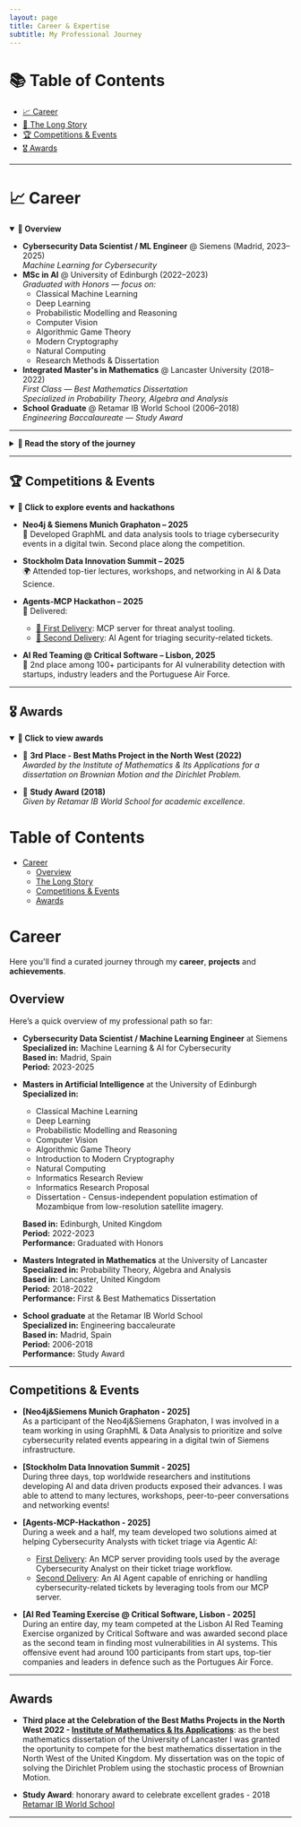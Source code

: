 ```yaml
---
layout: page
title: Career & Expertise
subtitle: My Professional Journey
---
```


# 📚 Table of Contents

- [📈 Career](#career)
- [📖 The Long Story](#the-long-story)
- [🏆 Competitions & Events](#competitions--events)
- [🎖️ Awards](#awards)

---

# 📈 Career

<details open>
  <summary><strong>🔹 Overview</strong></summary>
  <ul>
    <li>
      <strong>Cybersecurity Data Scientist / ML Engineer</strong> @ Siemens (Madrid, 2023–2025)<br>
      <em>Machine Learning for Cybersecurity</em>
    </li>
    <li>
      <strong>MSc in AI</strong> @ University of Edinburgh (2022–2023)<br>
      <em>Graduated with Honors — focus on:</em>
      <ul>
        <li>Classical Machine Learning</li>
        <li>Deep Learning</li>
        <li>Probabilistic Modelling and Reasoning</li>
        <li>Computer Vision</li>
        <li>Algorithmic Game Theory</li>
        <li>Modern Cryptography</li>
        <li>Natural Computing</li>
        <li>Research Methods & Dissertation</li>
      </ul>
    </li>
    <li>
      <strong>Integrated Master's in Mathematics</strong> @ Lancaster University (2018–2022)<br>
      <em>First Class — Best Mathematics Dissertation</em><br>
      <em>Specialized in Probability Theory, Algebra and Analysis</em>
    </li>
    <li>
      <strong>School Graduate</strong> @ Retamar IB World School (2006–2018)<br>
      <em>Engineering Baccalaureate — Study Award</em>
    </li>
  </ul>
</details>


---

<details>
  <summary><strong>📜 Read the story of the journey</strong></summary>

  I’m currently working as a Cybersecurity Data Scientist / Machine Learning Engineer at the global Cyber Defence Center of Siemens, where I focus on developing AI solutions to improve the security posture of Siemens. However, it took some time and lots of effort to get here. Up next, I will tell you the short version of how I arrived here.

My family comes from different parts of Spain, but I was brought up in the wonderfull city of Madrid. My first 18 years were mainly focused on enjoying life and soaking everything I could from school. Interestingly, I had never been naturally sharp at mathematics, but everything changed when I received the news that my worst grade by the end of the first trimester of the academic year of 2015 (1 year before entering on the baccaleurate) was that of mathematics: I had failed with a 4.9 in a scale of 10 points.

I wanted to get into the International Baccaleurate (IB) to get the best opportunities in the future, so I set the goal to turn around my mathematics records by the end of the year. I started overcompensating my current inaptitude with effort, and found myself studying all week days. This may seem unhealthy, but for sure effort brings passion. As a matter of fact, I soon started taking notes about chapters that were not in scope, and reading both mathematics and physics books. Watching movies like *A Beautifull Mind*, *Good Will Hunting* or *Gattaca*, and reading books like *Meditations on First Philosophy* by René Descartes certainly contributed to my eagerness to learn!

Long story short, by the end of the year my best grades were in Mathematics and Physics, and my overall average was above 9 out of 10. Consequently, I was given the oportunity to do both the National and Internation Baccaleurates in the branches with engineering subjects. I certainly took the chance. The next two years were really exhausting as I had to focus on a national baccaleurate with a focus in heavy hard work in many topics, while also keeping up with the rigorous International Baccaleurate focused in reflecting, interiorizing and deepening in concepts to then think outside the box. I feel that this combination really brought my best version!

By the end of 2018 I had graduated for both baccaleurates, received a Study Award and was granted a place in the Mathematics Degree of the University of Lancaster at the United Kingdom. A new journey was awaiting me!

My years in the United Kingdom really had an impact on me. Firstly, I discovered a world of very different people with different perspectives that I found fascinating. Actually, during my years there I shared flat with people from the United Kingdom, France, Indonesia, Malaysia, Bulgaria, Germany and Australia among others. I am particularly gratefull of this experience because it made me understand how people can be simultaneously so different and so similar, and I got the opportunity to learn so much about different cultures.

Regarding my academic undergoing, I started studying mathematics at a top tier university. As a summary my years in university can be defined by a challenging beginning as I was adjusting to my new international life with a great ending story of academic success. Incidentally, my overall classification for my MSCI degree in Mathematics was that of a First Classification (the highest tier that can be achieved), and my master's dissertation ended up being selected as the best mathematics dissertation from Lancaster and, consequently, I competed with it in the Celebration of the Best Maths Projects in the North West 2022 - [Institute of Mathematics & Its Applications](https://ima.org.uk/). By the end of the competition, my dissertation on *Brownian Motion and it's application to the Dirichlet Problem* ended up as the third best dissertation of UK's north west.

</details>

---

## 🏆 Competitions & Events

<details open>
  <summary><strong>🎯 Click to explore events and hackathons</strong></summary>

- **Neo4j & Siemens Munich Graphaton – 2025**  
  🧩 Developed GraphML and data analysis tools to triage cybersecurity events in a digital twin. Second place along the competition.

- **Stockholm Data Innovation Summit – 2025**  
  🌍 Attended top-tier lectures, workshops, and networking in AI & Data Science.

- **Agents-MCP Hackathon – 2025**  
  🤖 Delivered:
  - [🔧 First Delivery](https://huggingface.co/spaces/Agents-MCP-Hackathon/TDAgentTools): MCP server for threat analyst tooling.
  - [🧠 Second Delivery](https://huggingface.co/spaces/Agents-MCP-Hackathon/TDAgent): AI Agent for triaging security-related tickets.

- **AI Red Teaming @ Critical Software – Lisbon, 2025**  
  🔐 2nd place among 100+ participants for AI vulnerability detection with startups, industry leaders and the Portuguese Air Force.

</details>

---

## 🎖️ Awards

<details open>
  <summary><strong>🏅 Click to view awards</strong></summary>

- 🥉 **3rd Place - Best Maths Project in the North West (2022)**  
  *Awarded by the Institute of Mathematics & Its Applications for a dissertation on Brownian Motion and the Dirichlet Problem.*

- 🏫 **Study Award (2018)**  
  *Given by Retamar IB World School for academic excellence.*

</details>





# Table of Contents
<!-- TOC -->
- [Career](#carrer)
  - [Overview](#overview)
  - [The Long Story](#the-long-story)
  - [Competitions & Events](#competitions-&-events)
  - [Awards](#awards)
<!-- TOC -->

# Career

Here you'll find a curated journey through my **career**, **projects** and **achievements**.

## Overview

Here’s a quick overview of my professional path so far:

- **Cybersecurity Data Scientist / Machine Learning Engineer** at Siemens  
  **Specialized in:** Machine Learning & AI for Cybersecurity  
  **Based in:** Madrid, Spain  
  **Period:** 2023-2025

- **Masters in Artificial Intelligence** at the University of Edinburgh  
  **Specialized in:**

    - Classical Machine Learning  
    - Deep Learning
    - Probabilistic Modelling and Reasoning
    - Computer Vision
    - Algorithmic Game Theory
    - Introduction to Modern Cryptography
    - Natural Computing
    - Informatics Research Review
    - Informatics Research Proposal
    - Dissertation - Census-independent population estimation of Mozambique from low-resolution satellite imagery.

  **Based in:** Edinburgh, United Kingdom  
  **Period:** 2022-2023  
  **Performance:** Graduated with Honors  

- **Masters Integrated in Mathematics** at the University of Lancaster  
  **Specialized in:** Probability Theory, Algebra and Analysis  
  **Based in:** Lancaster, United Kingdom  
  **Period:** 2018-2022  
  **Performance:** First & Best Mathematics Dissertation

- **School graduate** at the Retamar IB World School  
  **Specialized in:** Engineering baccaleurate  
  **Based in:** Madrid, Spain  
  **Period:** 2006-2018  
  **Performance:** Study Award
  
---

## Competitions & Events  

- **[Neo4j&Siemens Munich Graphaton - 2025]**  
  As a participant of the Neo4j&Siemens Graphaton, I was involved in a team working in using GraphML & Data Analysis to prioritize and solve cybersecurity related events appearing in a digital twin of Siemens infrastructure.

- **[Stockholm Data Innovation Summit - 2025]**  
  During three days, top worldwide researchers and institutions developing AI and data driven products exposed their advances. I was able to attend to many lectures, workshops, peer-to-peer conversations and networking events!

- **[Agents-MCP-Hackathon - 2025]**  
  During a week and a half, my team developed two solutions aimed at helping Cybersecurity Analysts with ticket triage via Agentic AI:
  * [First Delivery](https://huggingface.co/spaces/Agents-MCP-Hackathon/TDAgentTools): An MCP server providing tools used by the average Cybersecurity Analyst on their ticket triage workflow.
  * [Second Delivery](https://huggingface.co/spaces/Agents-MCP-Hackathon/TDAgent): An AI Agent capable of enriching or handling cybersecurity-related tickets by leveraging tools from our MCP server.

- **[AI Red Teaming Exercise @ Critical Software, Lisbon - 2025]**  
  During an entire day, my team competed at the Lisbon AI Red Teaming Exercise organized by Critical Software and was awarded second place as the second team in finding most vulnerabilities in AI systems. This offensive event had around 100 participants from start ups, top-tier companies and leaders in defence such as the Portugues Air Force.

---

## Awards

- **Third place at the Celebration of the Best Maths Projects in the North West 2022 - [Institute of Mathematics & Its Applications](https://ima.org.uk/)**: as the best mathematics dissertation of the University of Lancaster I was granted the oportunity to compete for the best mathematics dissertation in the North West of the United Kingdom. My dissertation was on the topic of solving the Dirichlet Problem using the stochastic process of Brownian Motion.
  
- **Study Award**: honorary award to celebrate excellent grades - 2018 [Retamar IB World School](https://retamar.com/)

---


